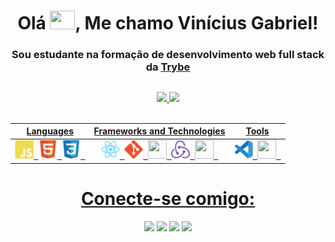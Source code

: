 <h1 align="center">
  Olá <img height="30" width="40" src="https://raw.githubusercontent.com/MartinHeinz/MartinHeinz/master/wave.gif" />,
  Me chamo Vinícius Gabriel!
</h1>
 <h3 align="center">
 Sou estudante na formação de desenvolvimento web full stack da <a href="https://www.betrybe.com/formacao-desenvolvimento-   web" target="_blank">Trybe</a>
</h3>

##

<div align="center">
  <a href="https://github.com/VGabriel-7">
  <img height="160em" src="https://github-readme-stats.vercel.app/api?username=VGabriel-7&show_icons=true&theme=tokyonight&include_all_commits=true&count_private=true"/>
  <img height="160em" src="https://github-readme-stats.vercel.app/api/top-langs/?username=VGabriel-7&layout=compact&langs_count=7&theme=tokyonight"/>
</div>

<br />

<div id='lojc' align="center">

| Languages  | Frameworks and Technologies | Tools |    
|---|---|---|
|<div id='lojc' align="center"><img src="https://raw.githubusercontent.com/devicons/devicon/master/icons/javascript/javascript-plain.svg" width="30" height="30"/>&nbsp;&nbsp;<img src="https://raw.githubusercontent.com/devicons/devicon/master/icons/html5/html5-original.svg" width="30" height="30"/>&nbsp;&nbsp;<img src="https://raw.githubusercontent.com/devicons/devicon/master/icons/css3/css3-original.svg" width="30" height="30"/>&nbsp;&nbsp;</div>|<div id='lojc' align="center"><img src="https://raw.githubusercontent.com/devicons/devicon/master/icons/react/react-original.svg" width="30" height="30"/>&nbsp;&nbsp;<img src="https://github.com/devicons/devicon/blob/master/icons/git/git-original.svg" width="30" height="30"/>&nbsp;&nbsp;<img src="https://testing-library.com/img/logo-large.png" width="30" height="30"/>&nbsp;&nbsp;<img src="https://github.com/devicons/devicon/blob/1119b9f84c0290e0f0b38982099a2bd027a48bf1/icons/redux/redux-original.svg" width="30" height="30"/>&nbsp;&nbsp;<img src="https://cdn.jsdelivr.net/gh/devicons/devicon/icons/npm/npm-original-wordmark.svg" width="30" height="30"/>&nbsp;&nbsp;</div>|<div id='lojc' align="center"><img src="https://github.com/devicons/devicon/blob/master/icons/vscode/vscode-original.svg" width="30" height="30"/>&nbsp;&nbsp;<img src="https://cdn.jsdelivr.net/gh/devicons/devicon/icons/github/github-original.svg" width="30" height="30" background-color="white"/>&nbsp;&nbsp;</div>|

  ##
  
# Conecte-se comigo:
<div> 
<a href="http://wa.me//5575997145920" target="_blank"><img src="https://img.shields.io/badge/WhatsApp-25D366?style=for-the-badge&logo=whatsapp&logoColor=white" target="_blank"></a>
  <a href="https://instagram.com/gabriel_alm7" target="_blank"><img src="https://img.shields.io/badge/-Instagram-%23E4405F?style=for-the-badge&logo=instagram&logoColor=white" target="_blank"></a>
  <a href="https://www.linkedin.com/in/vin%C3%ADcius-gabriel-055a65230" target="_blank"><img src="https://img.shields.io/badge/-LinkedIn-%230077B5?style=for-the-badge&logo=linkedin&logoColor=white" target="_blank"></a>
  <a href = "viniciusgsa99@gmail.com"><img src="https://img.shields.io/badge/-Gmail-%23333?style=for-the-badge&logo=gmail&logoColor=white" target="_blank"></a>
  
